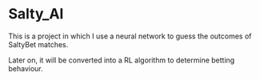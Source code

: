 # Salty_AI

This is a project in which I use a neural network to guess the outcomes of SaltyBet matches.

Later on, it will be converted into a RL algorithm to determine betting behaviour.
